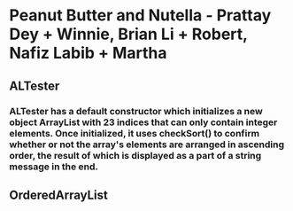 # Peanut Butter and Nutella - Prattay Dey + Winnie, Brian Li + Robert, Nafiz Labib + Martha


## ALTester

### ALTester has a default constructor which initializes a new object ArrayList with 23 indices that can only contain integer elements. Once initialized, it uses checkSort() to confirm whether or not the array's elements are arranged in ascending order, the result of which is displayed as a part of a string message in the end.

## OrderedArrayList
